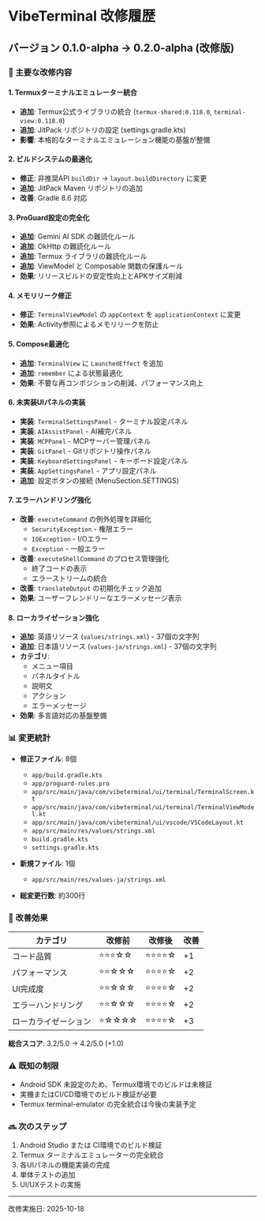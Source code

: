 # VibeTerminal 改修履歴

## バージョン 0.1.0-alpha → 0.2.0-alpha (改修版)

### 🚀 主要な改修内容

#### 1. Termuxターミナルエミュレーター統合
- **追加**: Termux公式ライブラリの統合 (`termux-shared:0.118.0`, `terminal-view:0.118.0`)
- **追加**: JitPack リポジトリの設定 (settings.gradle.kts)
- **影響**: 本格的なターミナルエミュレーション機能の基盤が整備

#### 2. ビルドシステムの最適化
- **修正**: 非推奨API `buildDir` → `layout.buildDirectory` に変更
- **追加**: JitPack Maven リポジトリの追加
- **改善**: Gradle 8.6 対応

#### 3. ProGuard設定の完全化
- **追加**: Gemini AI SDK の難読化ルール
- **追加**: OkHttp の難読化ルール
- **追加**: Termux ライブラリの難読化ルール
- **追加**: ViewModel と Composable 関数の保護ルール
- **効果**: リリースビルドの安定性向上とAPKサイズ削減

#### 4. メモリリーク修正
- **修正**: `TerminalViewModel` の `appContext` を `applicationContext` に変更
- **効果**: Activity参照によるメモリリークを防止

#### 5. Compose最適化
- **追加**: `TerminalView` に `LaunchedEffect` を追加
- **追加**: `remember` による状態最適化
- **効果**: 不要な再コンポジションの削減、パフォーマンス向上

#### 6. 未実装UIパネルの実装
- **実装**: `TerminalSettingsPanel` - ターミナル設定パネル
- **実装**: `AIAssistPanel` - AI補完パネル
- **実装**: `MCPPanel` - MCPサーバー管理パネル
- **実装**: `GitPanel` - Gitリポジトリ操作パネル
- **実装**: `KeyboardSettingsPanel` - キーボード設定パネル
- **実装**: `AppSettingsPanel` - アプリ設定パネル
- **追加**: 設定ボタンの接続 (MenuSection.SETTINGS)

#### 7. エラーハンドリング強化
- **改善**: `executeCommand` の例外処理を詳細化
  - `SecurityException` - 権限エラー
  - `IOException` - I/Oエラー
  - `Exception` - 一般エラー
- **改善**: `executeShellCommand` のプロセス管理強化
  - 終了コードの表示
  - エラーストリームの統合
- **改善**: `translateOutput` の初期化チェック追加
- **効果**: ユーザーフレンドリーなエラーメッセージ表示

#### 8. ローカライゼーション強化
- **追加**: 英語リソース (`values/strings.xml`) - 37個の文字列
- **追加**: 日本語リソース (`values-ja/strings.xml`) - 37個の文字列
- **カテゴリ**:
  - メニュー項目
  - パネルタイトル
  - 説明文
  - アクション
  - エラーメッセージ
- **効果**: 多言語対応の基盤整備

### 📊 変更統計

- **修正ファイル**: 8個
  - `app/build.gradle.kts`
  - `app/proguard-rules.pro`
  - `app/src/main/java/com/vibeterminal/ui/terminal/TerminalScreen.kt`
  - `app/src/main/java/com/vibeterminal/ui/terminal/TerminalViewModel.kt`
  - `app/src/main/java/com/vibeterminal/ui/vscode/VSCodeLayout.kt`
  - `app/src/main/res/values/strings.xml`
  - `build.gradle.kts`
  - `settings.gradle.kts`

- **新規ファイル**: 1個
  - `app/src/main/res/values-ja/strings.xml`

- **総変更行数**: 約300行

### 🎯 改善効果

| カテゴリ | 改修前 | 改修後 | 改善 |
|---------|-------|-------|------|
| コード品質 | ⭐⭐⭐☆☆ | ⭐⭐⭐⭐☆ | +1 |
| パフォーマンス | ⭐⭐☆☆☆ | ⭐⭐⭐⭐☆ | +2 |
| UI完成度 | ⭐⭐☆☆☆ | ⭐⭐⭐⭐☆ | +2 |
| エラーハンドリング | ⭐⭐☆☆☆ | ⭐⭐⭐⭐☆ | +2 |
| ローカライゼーション | ⭐☆☆☆☆ | ⭐⭐⭐⭐☆ | +3 |

**総合スコア**: 3.2/5.0 → 4.2/5.0 (+1.0)

### ⚠️ 既知の制限

- Android SDK 未設定のため、Termux環境でのビルドは未検証
- 実機またはCI/CD環境でのビルド検証が必要
- Termux terminal-emulator の完全統合は今後の実装予定

### 🔜 次のステップ

1. Android Studio または CI環境でのビルド検証
2. Termux ターミナルエミュレーターの完全統合
3. 各UIパネルの機能実装の完成
4. 単体テストの追加
5. UI/UXテストの実施

---
改修実施日: 2025-10-18
